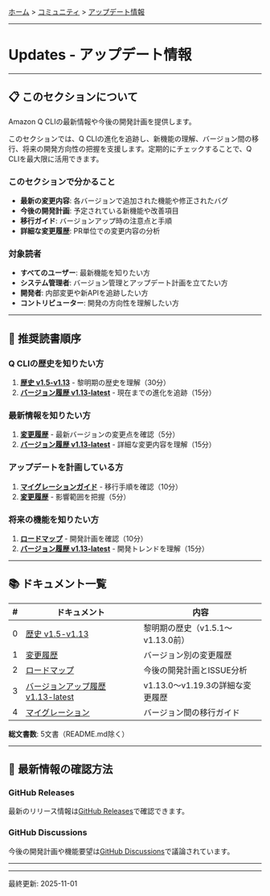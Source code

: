[ホーム](../../README.md) > [コミュニティ](../README.md) > [アップデート情報](README.md)

---

# Updates - アップデート情報


---

## 📋 このセクションについて

Amazon Q CLIの最新情報や今後の開発計画を提供します。

このセクションでは、Q CLIの進化を追跡し、新機能の理解、バージョン間の移行、将来の開発方向性の把握を支援します。定期的にチェックすることで、Q CLIを最大限に活用できます。

### このセクションで分かること

- **最新の変更内容**: 各バージョンで追加された機能や修正されたバグ
- **今後の開発計画**: 予定されている新機能や改善項目
- **移行ガイド**: バージョンアップ時の注意点と手順
- **詳細な変更履歴**: PR単位での変更内容の分析

### 対象読者

- **すべてのユーザー**: 最新機能を知りたい方
- **システム管理者**: バージョン管理とアップデート計画を立てたい方
- **開発者**: 内部変更や新APIを追跡したい方
- **コントリビューター**: 開発の方向性を理解したい方

---

## 🎯 推奨読書順序

### Q CLIの歴史を知りたい方
1. **[歴史 v1.5-v1.13](00_history-v1.5-v1.13.md)** - 黎明期の歴史を理解（30分）
2. **[バージョン履歴 v1.13-latest](03_version-history-v1.13-latest.md)** - 現在までの進化を追跡（15分）

### 最新情報を知りたい方
1. **[変更履歴](01_changelog.md)** - 最新バージョンの変更点を確認（5分）
2. **[バージョン履歴 v1.13-latest](03_version-history-v1.13-latest.md)** - 詳細な変更内容を理解（15分）

### アップデートを計画している方
1. **[マイグレーションガイド](04_migration-guides.md)** - 移行手順を確認（10分）
2. **[変更履歴](01_changelog.md)** - 影響範囲を把握（5分）

### 将来の機能を知りたい方
1. **[ロードマップ](02_roadmap.md)** - 開発計画を確認（10分）
2. **[バージョン履歴 v1.13-latest](03_version-history-v1.13-latest.md)** - 開発トレンドを理解（15分）

---

## 📚 ドキュメント一覧

| # | ドキュメント | 内容 |
|---|-------------|------|
| 0 | [歴史 v1.5-v1.13](00_history-v1.5-v1.13.md) | 黎明期の歴史（v1.5.1～v1.13.0前） |
| 1 | [変更履歴](01_changelog.md) | バージョン別の変更履歴 |
| 2 | [ロードマップ](02_roadmap.md) | 今後の開発計画とISSUE分析 |
| 3 | [バージョンアップ履歴 v1.13-latest](03_version-history-v1.13-latest.md) | v1.13.0～v1.19.3の詳細な変更履歴 |
| 4 | [マイグレーション](04_migration-guides.md) | バージョン間の移行ガイド |

**総文書数**: 5文書（README.md除く）

---

## 📰 最新情報の確認方法

### GitHub Releases
最新のリリース情報は[GitHub Releases](https://github.com/aws/amazon-q-developer-cli/releases)で確認できます。

### GitHub Discussions
今後の開発計画や機能要望は[GitHub Discussions](https://github.com/aws/amazon-q-developer-cli/discussions)で議論されています。

---


---

最終更新: 2025-11-01
